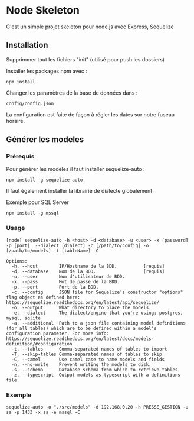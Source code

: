 # Node Skeleton

C'est un simple projet skeleton pour node.js avec Express, Sequelize

## Installation

Supprimmer tout les fichiers "init" (utilisé pour push les dossiers)

Installer les packages npm avec :

```
npm install
```

Changer les paramètres de la base de données dans :

```
config/config.json
```

La configuration est faite de façon à régler les dates sur notre fuseau horaire.

## Générer les modeles

### Prérequis

Pour générer les modeles il faut installer sequelize-auto :

```
npm install -g sequelize-auto
```

Il faut également installer la librairie de dialecte globalement

Exemple pour SQL Server

```
npm install -g mssql
```

### Usage

    [node] sequelize-auto -h <host> -d <database> -u <user> -x [password] -p [port]  --dialect [dialect] -c [/path/to/config] -o [/path/to/models] -t [tableName] -C

    Options:
      -h, --host        IP/Hostname de la BDD.          [requis]
      -d, --database    Nom de la BDD.                  [requis]
      -u, --user        Nom d'utilisateur de BDD.
      -x, --pass        Mot de passe de la BDD.
      -p, --port        Port de la BDD.
      -c, --config      JSON file for Sequelize's constructor "options" flag object as defined here: https://sequelize.readthedocs.org/en/latest/api/sequelize/
      -o, --output      What directory to place the models.
      -e, --dialect     The dialect/engine that you're using: postgres, mysql, sqlite
      -a, --additional  Path to a json file containing model definitions (for all tables) which are to be defined within a model's configuration parameter. For more info: https://sequelize.readthedocs.org/en/latest/docs/models-definition/#configuration
      -t, --tables      Comma-separated names of tables to import
      -T, --skip-tables Comma-separated names of tables to skip
      -C, --camel       Use camel case to name models and fields
      -n, --no-write    Prevent writing the models to disk.
      -s, --schema      Database schema from which to retrieve tables
      -z, --typescript  Output models as typescript with a definitions file.

### Exemple

    sequelize-auto -o "./src/models" -d 192.168.0.20 -h PRESSE_GESTION -u sa -p 1433 -x sa -e mssql -C
